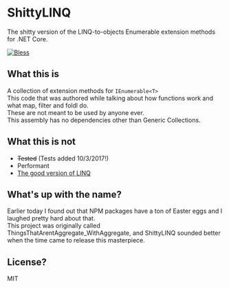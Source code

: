 # ShittyLINQ
The shitty version of the LINQ-to-objects Enumerable extension methods for .NET Core.

[![Bless](https://cdn.rawgit.com/LunaGao/BlessYourCodeTag/master/tags/alpaca.svg)](http://lunagao.github.io/BlessYourCodeTag/)

## What this is  
A collection of extension methods for `IEnumerable<T>`  
This code that was authored while talking about how functions work and what map, filter and foldl do.  
These are not meant to be used by anyone ever.  
This assembly has no dependencies other than Generic Collections.

## What this is not
 - ~~Tested~~ (Tests added 10/3/2017!)
 - Performant
 - [The good version of LINQ](https://docs.microsoft.com/en-us/dotnet/csharp/linq/)

## What's up with the name?  
Earlier today I found out that NPM packages have a ton of Easter eggs and I laughed pretty hard about that.  
This project was originally called ThingsThatArentAggregate_WithAggregate, and ShittyLINQ sounded better when the time came to release this masterpiece.

## License?
MIT
